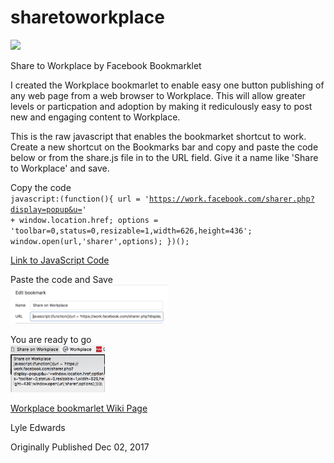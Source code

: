# sharetoworkplace
<img src='https://camo.githubusercontent.com/f97907b97b04c107ffc50377a92ec426ddad8785/68747470733a2f2f7374617469632e78782e666263646e2e6e65742f727372632e7068702f76332f79472f722f4d5a7a7365764c376f34632e706e67'>

Share to Workplace by Facebook Bookmarklet

I created the Workplace bookmarlet to enable easy one button publishing of any web page from a web browser to Workplace. This will allow greater levels or particpation and adoption by making it rediculously easy to post new and engaging content to Workplace.

This is the raw javascript that enables the bookmarket shortcut to work. Create a new shortcut on the Bookmarks bar and copy and paste the code below or from the share.js file in to the URL field. Give it a name like 'Share to Workplace' and save.

Copy the code<br>
<code>javascript:(function(){
url = 'https://work.facebook.com/sharer.php?display=popup&u=' + window.location.href;
options = 'toolbar=0,status=0,resizable=1,width=626,height=436';
window.open(url,'sharer',options);
})();</code>

<a href='https://github.com/lyletedwards/sharetoworkplace/blob/master/share.js'>Link to JavaScript Code</a>

Paste the code and Save<br>
<img src='https://github.com/lyletedwards/sharetoworkplace/blob/master/bookmarkletsettings.png' height='50%' width='50%'>
<p>
You are ready to go<br>
<img src='https://github.com/lyletedwards/sharetoworkplace/blob/master/bookmarkletbar.png' height='30%' width='30%'>

<a href='https://github.com/lyletedwards/sharetoworkplace/wiki'>Workplace bookmarlet Wiki Page</a>


Lyle Edwards 

Originally Published
Dec 02, 2017
